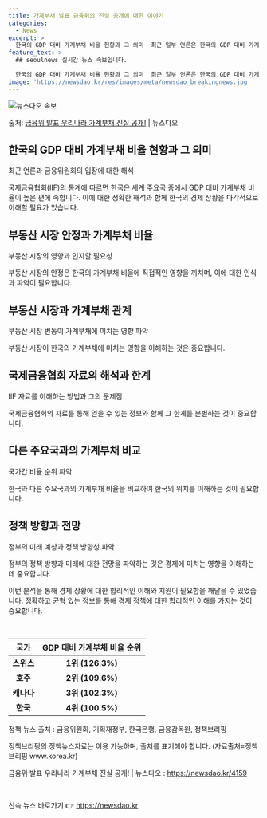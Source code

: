 ```yaml
---
title: 가계부채 발표 금융위의 진실 공개에 대한 이야기
categories:
  - News
excerpt: >
  한국의 GDP 대비 가계부채 비율 현황과 그 의미  최근 일부 언론은 한국의 GDP 대비 가계부채 비율이 국…
feature_text: >
  ## seoulnews 실시간 뉴스 속보입니다.

  한국의 GDP 대비 가계부채 비율 현황과 그 의미  최근 일부 언론은 한국의 GDP 대비 가계부채 비율이 국…
image: 'https://newsdao.kr/res/images/meta/newsdao_breakingnews.jpg'
---
```


![뉴스다오 속보](https://newsdao.kr/res/images/meta/newsdao_breakingnews.jpg)

<p>출처: <a href="https://newsdao.kr/4159" rel="dofollow">금융위 발표 우리나라 가계부채 진실 공개!</a> | 뉴스다오</p>

<h2 data-ke-size="size26">한국의 GDP 대비 가계부채 비율 현황과 그 의미</h2>
<p data-ke-size="size16">최근 언론과 금융위원회의 입장에 대한 해석</p>
국제금융협회(IIF)의 통계에 따르면 한국은 세계 주요국 중에서 GDP 대비 가계부채 비율이 높은 편에 속합니다. 이에 대한 정확한 해석과 함께 한국의 경제 상황을 다각적으로 이해할 필요가 있습니다.

<h2 data-ke-size="size26">부동산 시장 안정과 가계부채 비율</h2>
<p data-ke-size="size16">부동산 시장의 영향과 인지할 필요성</p>
부동산 시장의 안정은 한국의 가계부채 비율에 직접적인 영향을 끼치며, 이에 대한 인식과 파악이 필요합니다.

<h2 data-ke-size="size26">부동산 시장과 가계부채 관계</h2>
<p data-ke-size="size16">부동산 시장 변동이 가계부채에 미치는 영향 파악</p>
부동산 시장이 한국의 가계부채에 미치는 영향을 이해하는 것은 중요합니다.

<h2 data-ke-size="size26">국제금융협회 자료의 해석과 한계</h2>
<p data-ke-size="size16">IIF 자료를 이해하는 방법과 그의 문제점</p>
국제금융협회의 자료를 통해 얻을 수 있는 정보와 함께 그 한계를 분별하는 것이 중요합니다.

<h2 data-ke-size="size26">다른 주요국과의 가계부채 비교</h2>
<p data-ke-size="size16">국가간 비율 순위 파악</p>
한국과 다른 주요국과의 가계부채 비율을 비교하여 한국의 위치를 이해하는 것이 필요합니다.

<h2 data-ke-size="size26">정책 방향과 전망</h2>
<p data-ke-size="size16">정부의 미래 예상과 정책 방향성 파악</p>
정부의 정책 방향과 미래에 대한 전망을 파악하는 것은 경제에 미치는 영향을 이해하는 데 중요합니다.

이번 분석을 통해 경제 상황에 대한 합리적인 이해와 지원이 필요함을 깨달을 수 있었습니다. 정확하고 균형 있는 정보를 통해 경제 정책에 대한 합리적인 이해를 가지는 것이 중요합니다. <p data-ke-size="size16">&nbsp;</p>

<table>
	<thead>
		<tr>
			<th style="text-align: center;">국가</th>
			<th style="text-align: center;">GDP 대비 가계부채 비율 순위</th>
		</tr>
	</thead>
	<tbody>
		<tr>
			<td style="text-align: center;"><b>스위스</b></td>
			<td style="text-align: center;"><b>1위 (126.3%)</b></td>
		</tr>
		<tr>
			<td style="text-align: center;"><b>호주</b></td>
			<td style="text-align: center;"><b>2위 (109.6%)</b></td>
		</tr>
		<tr>
			<td style="text-align: center;"><b>캐나다</b></td>
			<td style="text-align: center;"><b>3위 (102.3%)</b></td>
		</tr>
		<tr>
			<td style="text-align: center;"><b>한국</b></td>
			<td style="text-align: center;"><b>4위 (100.5%)</b></td>
		</tr>
	</tbody>
</table>

<p data-ke-size="size16">정책 뉴스 출처 : 금융위원회, 기획재정부, 한국은행, 금융감독원, 정책브리핑</p>
<p data-ke-size="size16">정책브리핑의 정책뉴스자료는 이용 가능하며, 출처를 표기해야 합니다. (자료출처=정책브리핑 www.korea.kr)</p>
<p data-ke-size="size16">금융위 발표 우리나라 가계부채 진실 공개! | 뉴스다오 : <a href="https://newsdao.kr/4159">https://newsdao.kr/4159</a></p>
<p data-ke-size="size16">&nbsp;</p> 

신속 뉴스 바로가기 👉 <a href="https://newsdao.kr" rel="dofollow">https://newsdao.kr</a>


